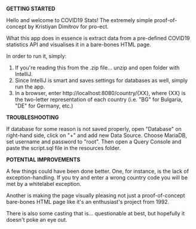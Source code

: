 <b>GETTING STARTED</b>

Hello and welcome to COVID19 Stats! The extremely simple proof-of-concept by Kristiyan Dimitrov for pro-ect.

What this app does in essence is extract data from a pre-defined COVID19 statistics API and visualises it in a
bare-bones HTML page.

In order to run it, simply:

1. If you're reading this from the .zip file... unzip and open folder with IntelliJ.
2. Since IntelliJ is smart and saves settings for databases as well, simply run the app.
3. In a browser, enter http://localhost:8080/country/{XX}, where {XX} is the two-letter representation of each country
(i.e. "BG" for Bulgaria, "DE" for Germany, etc.)

<b>TROUBLESHOOTING</b>

If database for some reason is not saved properly, open "Database" on right-hand side, click on "+" and add new
Data Source. Choose MariaDB, set username and password to "root". Then open a Query Console and paste the script.sql
file in the resources folder.

<b>POTENTIAL IMPROVEMENTS</b>

A few things could have been done better. One, for instance, is the lack of exception-handling. If you try and enter a
wrong country code you will be met by a whitelabel exception.

Another is making the page visually pleasing not just a proof-of-concept bare-bones HTML page like it's an enthusiast's
project from 1992.

There is also some casting that is... questionable at best, but hopefully it doesn't poke an eye out.